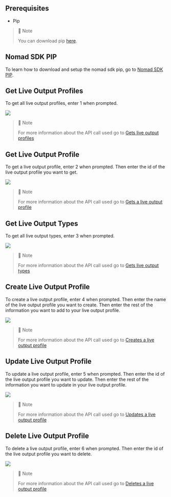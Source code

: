 ## Prerequisites

- Pip

> 📘 Note
> 
> You can download pip [here](https://pip.pypa.io/en/stable/installation/).

## Nomad SDK PIP

To learn how to download and setup the nomad sdk pip, go to [Nomad SDK PIP](https://github.com/Nomad-Media/nomad-sdk/tree/main/nomad-sdk-pip).

## Get Live Output Profiles

To get all live output profiles, enter 1 when prompted.

![](images/get-live-output-profiles.png)

> 📘 Note
>
> For more information about the API call used go to [Gets live output profiles](https://developer.nomad-cms.com/docs/get-live-output-profiles)

## Get Live Output Profile

To get a live output profile, enter 2 when prompted. Then enter the id of the live output profile you want to get.

![](images/get-live-output-profile.png)

> 📘 Note
>
> For more information about the API call used go to [Gets a live output profile](https://developer.nomad-cms.com/docs/get-live-output-profile)

## Get Live Output Types

To get all live output types, enter 3 when prompted.

![](images/get-live-output-types.png)

> 📘 Note
>
> For more information about the API call used go to [Gets live output types](https://developer.nomad-cms.com/docs/get-live-output-types)

## Create Live Output Profile

To create a live output profile, enter 4 when prompted. Then enter the name of the live output profile you want to create. Then enter the rest of the information you want to add to your live output profile.

![](images/create-live-output-profile.png)

> 📘 Note
>
> For more information about the API call used go to [Creates a live output profile](https://developer.nomad-cms.com/docs/create-live-output-profile)

## Update Live Output Profile

To update a live output profile, enter 5 when prompted. Then enter the id of the live output profile you want to update. Then enter the rest of the information you want to update in your live output profile.

![](images/update-live-output-profile.png)

> 📘 Note
>
> For more information about the API call used go to [Updates a live output profile](https://developer.nomad-cms.com/docs/update-live-output-profile)

## Delete Live Output Profile

To delete a live output profile, enter 6 when prompted. Then enter the id of the live output profile you want to delete.

![](images/delete-live-output-profile.png)

> 📘 Note
>
> For more information about the API call used go to [Deletes a live output profile](https://developer.nomad-cms.com/docs/delete-live-output-profile)